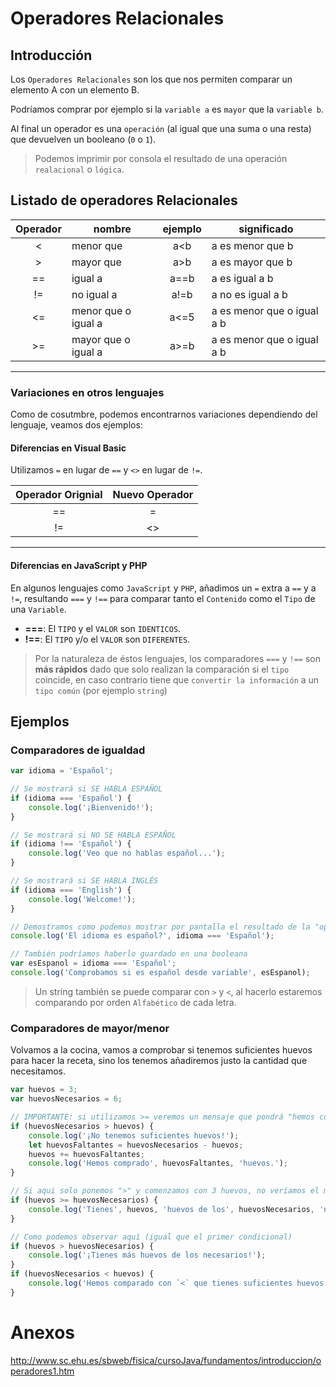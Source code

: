 # Operadores Relacionales


## Introducción

Los `Operadores Relacionales` son los que nos permiten comparar un elemento A con un elemento B.

Podríamos comprar por ejemplo si la `variable a` es `mayor` que la `variable b`.

Al final un operador es una `operación` (al igual que una suma o una resta) que devuelven un booleano (`0` o `1`).

> Podemos imprimir por consola el resultado de una operación `realacional` o `lógica`.


## Listado de operadores Relacionales

| Operador | nombre               | ejemplo | significado                 |
|:--------:|----------------------|:-------:|-----------------------------|
| <        | menor que            | a<b     | a es menor que b            |
| >        | mayor que            | a>b     | a es mayor que b            |
| ==       | igual a              | a==b    | a es igual a b              |
| !=       | no igual a           | a!=b    | a no es igual a b           |
| <=       | menor que o igual a  | a<=5    | a es menor que o igual a b  |
| >=       | mayor que o igual a  | a>=b    | a es menor que o igual a b  |
---------------------------------------------------------------------------


### Variaciones en otros lenguajes

Como de cosutmbre, podemos encontrarnos variaciones dependiendo del lenguaje, veamos dos ejemplos:


#### Diferencias en Visual Basic

Utilizamos `=` en lugar de `==` y `<>` en lugar de `!=`.

| Operador Orignial | Nuevo Operador |
|:-----------------:|:--------------:|
| ==                | =              |
| !=                | <>             |
--------------------------------------


#### Diferencias en JavaScript y PHP

En algunos lenguajes como `JavaScript` y `PHP`, añadimos un `=` extra a `==` y a `!=`,
resultando `===` y `!==` para comparar tanto el `Contenido` como el `Tipo` de una `Variable`.

- **===**: El `TIPO` y el `VALOR` son `IDENTICOS`.
- **!==**: El `TIPO` y/o el `VALOR` son `DIFERENTES`.

> Por la naturaleza de éstos lenguajes, los comparadores `===` y `!==` son **más rápidos** dado
que solo realizan la comparación si el `tipo` coincide, en caso contrario tiene que `convertir la información` a un `tipo común` (por ejemplo `string`)


## Ejemplos

### Comparadores de igualdad

```js
var idioma = 'Español';

// Se mostrará si SE HABLA ESPAÑOL
if (idioma === 'Español') {
    console.log('¡Bienvenido!');
}

// Se mostrará si NO SE HABLA ESPAÑOL
if (idioma !== 'Español') {
    console.log('Veo que no hablas español...');
}

// Se mostrará si SE HABLA INGLÉS
if (idioma === 'English') {
    console.log('Welcome!');
}

// Demostramos como podemos mostrar por pantalla el resultado de la "operación"
console.log('El idioma es español?', idioma === 'Español');

// También podríamos haberlo guardado en una booleana
var esEspanol = idioma === 'Español';
console.log('Comprobamos si es español desde variable', esEspanol);
```

> Un string también se puede comparar con `>` y `<`, al hacerlo estaremos comparando por orden `Alfabético` de cada letra.


### Comparadores de mayor/menor

Volvamos a la cocina, vamos a comprobar si tenemos suficientes huevos para hacer la receta,
sino los tenemos añadiremos justo la cantidad que necesitamos.

```js
var huevos = 3;
var huevosNecesarios = 6;

// IMPORTANTE: si utilizamos >= veremos un mensaje que pondrá "hemos comprado 0 huevos", lo veremos en el próximo ejemplo
if (huevosNecesarios > huevos) {
    console.log('¡No tenemos suficientes huevos!');
    let huevosFaltantes = huevosNecesarios - huevos;
    huevos += huevosFaltantes;
    console.log('Hemos comprado', huevosFaltantes, 'huevos.');
}

// Si aqui solo ponemos ">" y comenzamos con 3 huevos, no veríamos el mensaje.
if (huevos >= huevosNecesarios) {
    console.log('Tienes', huevos, 'huevos de los', huevosNecesarios, 'necesarios');
}

// Como podemos observar aquí (igual que el primer condicional)
if (huevos > huevosNecesarios) {
    console.log('¡Tienes más huevos de los necesarios!');
}
if (huevosNecesarios < huevos) {
    console.log('Hemos comparado con `<` que tienes suficientes huevos.');
}
```

# Anexos

http://www.sc.ehu.es/sbweb/fisica/cursoJava/fundamentos/introduccion/operadores1.htm